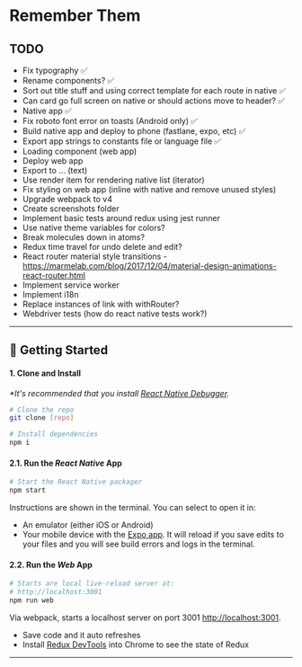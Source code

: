 # Remember Them

## TODO

- Fix typography ✅
- Rename components? ✅
- Sort out title stuff and using correct template for each route in native ✅
- Can card go full screen on native or should actions move to header? ✅
- Native app ✅
- Fix roboto font error on toasts (Android only) ✅
- Build native app and deploy to phone (fastlane, expo, etc) ✅
- Export app strings to constants file or language file ✅
- Loading component (web app)
- Deploy web app
- Export to ... (text)
- Use render item for rendering native list (iterator)
- Fix styling on web app (inline with native and remove unused styles)
- Upgrade webpack to v4
- Create screenshots folder
- Implement basic tests around redux using jest runner
- Use native theme variables for colors?
- Break molecules down in atoms?
- Redux time travel for undo delete and edit?
- React router material style transitions - https://marmelab.com/blog/2017/12/04/material-design-animations-react-router.html
- Implement service worker
- Implement i18n
- Replace instances of link with withRouter?
- Webdriver tests (how do react native tests work?)

---

## 🚀 Getting Started

#### 1. Clone and Install

_*It's recommended that you install [React Native Debugger](https://github.com/jhen0409/react-native-debugger/releases)._

```bash
# Clone the repo
git clone [repo]

# Install dependencies
npm i
```

#### 2.1. Run the _React Native_ App

```bash
# Start the React Native packager
npm start
```

Instructions are shown in the terminal. You can select to open it in:

- An emulator (either iOS or Android)
- Your mobile device with the [Expo app](https://expo.io/). It will reload if you save edits to your files and you will see build errors and logs in the terminal.

#### 2.2. Run the _Web_ App

```bash
# Starts are local live-reload server at:
# http://localhost:3001
npm run web
```

Via webpack, starts a localhost server on port 3001 [http://localhost:3001](http://localhost:3001).

- Save code and it auto refreshes
- Install [Redux DevTools](https://chrome.google.com/webstore/detail/redux-devtools/lmhkpmbekcpmknklioeibfkpmmfibljd?hl=en) into Chrome to see the state of Redux

---
